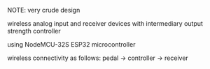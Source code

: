 NOTE: very crude design

wireless analog input and receiver devices with intermediary output strength controller

using NodeMCU-32S ESP32 microcontroller

wireless connectivity as follows:
pedal -> controller -> receiver
